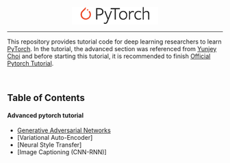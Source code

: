<p align="center"><img width="40%" src="logo/pytorch_logo_2018.svg" /></p>

--------------------------------------------------------------------------------

This repository provides tutorial code for deep learning researchers to learn [PyTorch](https://github.com/pytorch/pytorch). In the tutorial, the advanced section was referenced from [Yunjey Choi](https://github.com/yunjey/pytorch-tutorial) and before starting this tutorial, it is recommended to finish [Official Pytorch Tutorial](http://pytorch.org/tutorials/beginner/deep_learning_60min_blitz.html).


<br/>

## Table of Contents

#### Advanced pytorch tutorial
* [Generative Adversarial Networks](https://github.com/junghwanie/advanced-pytorch-tutorial/blob/main/tutorials/advanced/generative_adversarial_network/main.py#L46-L61)
* [Variational Auto-Encoder]
* [Neural Style Transfer]
* [Image Captioning (CNN-RNN)]